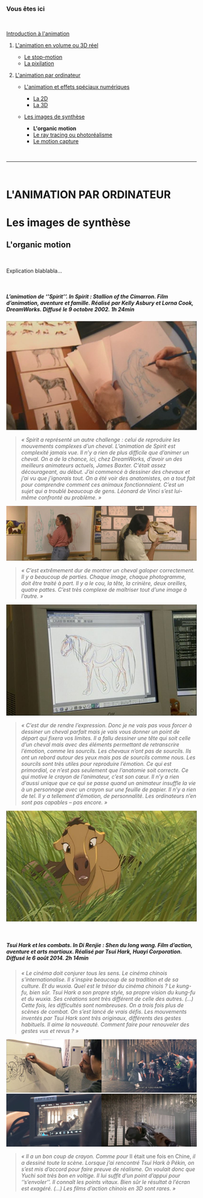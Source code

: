 <br/>

### Vous êtes ici

<br/>

[Introduction à l'animation](index.md)

1. [L'animation en volume ou 3D réel](envolume.md)

    - [Le stop-motion](stopmotion.md)
    - [La pixilation](pixilation.md)
    
2. [L'animation par ordinateur](parordinateur.md)

    - [L'animation et effets spéciaux numériques](numerique.md)
    
        * [La 2D](2d.md)
        * [La 3D](3d.md)
        
    - [Les images de synthèse](imagesdesynthèse.md)    
        * **L'organic motion**
        * [Le ray tracing ou photoréalisme](photorealisme.md)
        * [Le motion capture](motioncapture.md)

<br/>

------------------------------------------------------------------

<br/>

# L'ANIMATION PAR ORDINATEUR

# Les images de synthèse

## L'organic motion

<br/>

Explication blablabla...

<br/>

##### L’animation de ‘’Spirit’’. In _Spirit : Stallion of the Cimarron_. Film d’animation, aventure et famille. Réalisé par Kelly Asbury et Lorna Cook, DreamWorks. Diffusé le 9 octobre 2002. 1h 24min

![L’animation de ‘’Spirit’’ - capture](images/spiritcheval.JPG "Croquis de recherche")
> _« Spirit a représenté un autre challenge : celui de reproduire les mouvements complexes d’un cheval. L’animation de Spirit est complexité jamais vue. Il n’y a rien de plus difficile que d’animer un cheval. On a de la chance, ici, chez DreamWorks, d’avoir un des meilleurs animateurs actuels, James Baxter. C’était assez décourageant, au début. J’ai commencé à dessiner des chevaux et j’ai vu que j’ignorais tout. On a été voir des anatomistes, on a tout fait pour comprendre comment ces animaux fonctionnaient. C’est un sujet qui a troublé beaucoup de gens. Léonard de Vinci s’est lui-même confronté au problème. »_

![L’animation de ‘’Spirit’’ captures](images/spiritetude.JPG "Étude anatomique du cheval")

> _« C’est extrêmement dur de montrer un cheval galoper correctement. Il y a beaucoup de parties. Chaque image, chaque photogramme, doit être traité à part. Il y a le cou, la tête, la crinière, deux oreilles, quatre pattes. C’est très complexe de maîtriser tout d’une image à l’autre. »_

![L’animation de ‘’Spirit’’ - capture](images/spiritmarche.JPG "Synthèse d'un cheval en marche")

> _« C’est dur de rendre l’expression. Donc je ne vais pas vous forcer à dessiner un cheval parfait mais je vais vous donner un point de départ qui fixera vos limites. Il a fallu dessiner une tête qui soit celle d’un cheval mais avec des éléments permettant de retranscrire l’émotion, comme les sourcils. Les chevaux n’ont pas de sourcils. Ils ont un rebord autour des yeux mais pas de sourcils comme nous. Les sourcils sont très utiles pour reproduire l’émotion. Ce qui est primordial, ce n’est pas seulement que l’anatomie soit correcte. Ce qui motive le crayon de l’animateur, c’est son cœur. Il n’y a rien d’aussi unique que ce qui se passe quand un animateur insuffle la vie à un personnage avec un crayon sur une feuille de papier. Il n’y a rien de tel. Il y a tellement d’émotion, de personnalité. Les ordinateurs n’en sont pas capables – pas encore. »_

![L’animation de ‘’Spirit’’ - capture](images/spiritexpression.JPG "Le travail d'expression")

<br/>

##### Tsui Hark et les combats. In _Di Renjie : Shen du long wang_. Film d’action, aventure et arts martiaux. Réalisé par Tsui Hark, Huayi Corporation. Diffusé le 6 août 2014. 2h 14min

> _« Le cinéma doit conjurer tous les sens. Le cinéma chinois s’internationalise. Il s’inspire beaucoup de sa tradition et de sa culture. Et du wuxia. Quel est le trésor du cinéma chinois ? Le kung-fu, bien sûr. Tsui Hark a son propre style, sa propre vision du kung-fu et du wuxia. Ses créations sont très différent de celle des autres. (...) Cette fois, les difficultés sont nombreuses. On a trois fois plus de scènes de combat. On s’est lancé de vrais défis. Les mouvements inventés par Tsui Hark sont très originaux, différents des gestes habituels. Il aime la nouveauté. Comment faire pour renouveler des gestes vus et revus ? »_

![Tsui Hark et les combats](images/deecombatI.JPG "Découpage d'une scène de combat")
![Tsui Hark et les combats](images/deecombatII.JPG "Découpage d'une scène de combat")

> _« Il a un bon coup de crayon. Comme pour_ II était une fois en Chine, _il a dessiné toute la scène. Lorsque j’ai rencontré Tsui Hark à Pékin, on s’est mis d’accord pour faire preuve de réalisme. On voulait donc que Yuchi soit très bon en voltige. Il lui suffit d’un point d’appui pour ‘’s’envoler’’. Il connaît les points vitaux. Bien sûr le résultat à l’écran est exagéré. (…) Les films d’action chinois en 3D sont rares. »_

<br/>
